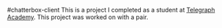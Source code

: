 #chatterbox-client
This is a project I completed as a student at [Telegraph Academy](http://telegraphacademy.com). This project was worked on with a pair.